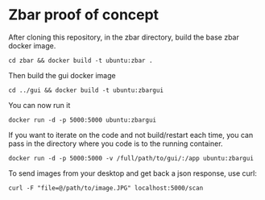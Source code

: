 # Zbar proof of concept

After cloning this repository, in the zbar directory, build the base zbar docker image.


```cd zbar && docker build -t ubuntu:zbar .```

Then build the gui docker image

```cd ../gui && docker build -t ubuntu:zbargui```

You can now run it

```docker run -d -p 5000:5000 ubuntu:zbargui```

If you want to iterate on the code and not build/restart each time, you can pass in the directory where you code is to the running container.

```docker run -d -p 5000:5000 -v /full/path/to/gui/:/app ubuntu:zbargui```

To send images from your desktop and get back a json response, use curl:

```curl -F "file=@/path/to/image.JPG" localhost:5000/scan```
